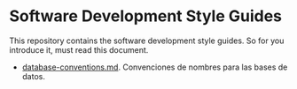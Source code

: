 # Software Development Style Guides

This repository contains the software development style guides. So for you introduce it, must read this document.

* [database-conventions.md](/../database-conventions.md). Convenciones de nombres para las bases de datos.

